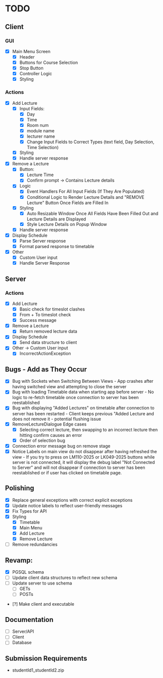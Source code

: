# TODO
## Client
### GUI
- [X] Main Menu Screen
    - [x] Header
    - [x] Buttons for Course Selection
    - [x] Stop Button
    - [X] Controller Logic
    - [x] Styling
### Actions
- [x] Add Lecture
    - [x] Input Fields:
      - [x] Day
      - [X] Time 
      - [x] Room num
      - [x] module name
      - [X] lecturer name
      - [x] Change Input Fields to Correct Types (text field, Day Selection, Time Selection)
    - [x] Styling
    - [X] Handle server response
- [X] Remove a Lecture
    - [X] Button:
        - [x] Lecture Time
        - [X] Confirm prompt -> Contains Lecture details
    - [X] Logic
        - [X] Event Handlers For All Input Fields (If They Are Populated)
        - [X] Conditional Logic to Render Lecture Details and "REMOVE Lecture" Button Once Fields are Filled In
    - [X] Styling
        - [X] Auto Resizable Window Once All Fields Have Been Filled Out and Lecture Details are Displayed
        - [X] Style Lecture Details on Popup Window
    - [X] Handle server response
- [X] Display Schedule
    - [X] Parse Server response
    - [X] Format parsed response to timetable
- [X] Other 
    - [X] Custom User input
    - [X] Handle Server Response

## Server
### Actions
- [X] Add Lecture
  - [X] Basic check for timeslot clashes
  - [X] From + To timeslot check
  - [X] Success message
- [X] Remove a Lecture
    - [X] Return removed lecture data
- [X] Display Schedule
  - [X] Send data structure to client
- [X] Other -> Custom User input
  - [X] IncorrectActionException

## Bugs - Add as They Occur
- [X] Bug with Sockets when Switching Between Views - App crashes after having switched view and attempting to close the server
- [X] Bug with loading Timetable data when starting app before server - No logic to re-fetch timetable once connection to server has been reestablished
- [x] Bug with displaying "Added Lectures" on timetable after connection to server has been restarted - Client keeps previous "Added Lecture and does not remove it - potential flushing issue
- [X] RemoveLectureDialogue Edge cases
  - [X] Selecting correct lecture, then swapping to an incorrect lecture then hitting confirm causes an error
  - [X] Order of selection bug 
- [X] Connection error message bug on remove stage
- [x] Notice Labels on main view do not disappear after having refreshed the view - If you try to press on LM110-2025 or LK049-2025 buttons while server is not connected, it will display the debug label "Not Connected to Server" and will not disappear if connection to server has been reestablished or if user has clicked on timetable page.

## Polishing
- [X] Replace general exceptions with correct explicit exceptions
- [x] Update notice labels to reflect user-friendly messages
- [X] Fix Types for API
- [x] Styling
  - [x] Timetable
  - [x] Main Menu
  - [x] Add Lecture
  - [x] Remove Lecture
- [ ] Remove redundancies

## Revamp:
- [X] PGSQL schema 
- [ ] Update client data structures to reflect new schema
- [ ] Update server to use schema
  - [ ] GETs
  - [ ] POSTs
- [?] Make client and executable 

## Documentation
- [ ] Server/API
- [ ] Client
- [ ] Database

## Submission Requirements
- studentId1_studentId2.zip